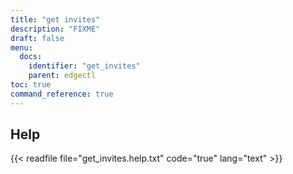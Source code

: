 ```yaml
---
title: "get invites"
description: "FIXME"
draft: false
menu:
  docs:
    identifier: "get_invites"
    parent: edgectl
toc: true
command_reference: true
---
```


## Help

{{< readfile file="get_invites.help.txt" code="true" lang="text" >}}
